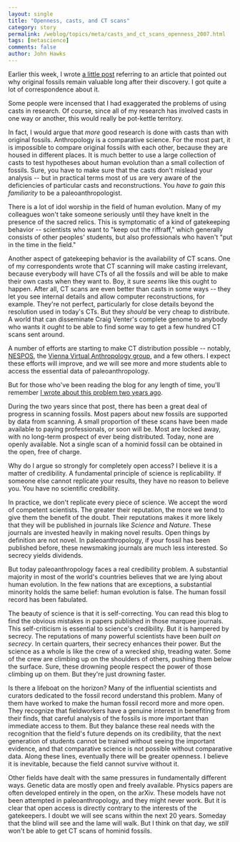 ```yaml
---
layout: single 
title: "Openness, casts, and CT scans" 
category: story
permalink: /weblog/topics/meta/casts_and_ct_scans_openness_2007.html
tags: [metascience] 
comments: false 
author: John Hawks 
---
```



<p>
Earlier this week, I wrote <a href="http://johnhawks.net/weblog/topics/meta/original_fossils_are_important_2007.html">a little post</a> referring to an article that pointed out why original fossils remain valuable long after their discovery. I got quite a lot of correspondence about it. 
</p>

<p>
Some people were incensed that I had exaggerated the problems of using casts in research. Of course, since all of my research has involved casts in one way or another, this would really be pot-kettle territory. 
</p>

<p>
In fact, I would argue that <i>more</i> good research is done with casts than with original fossils. Anthropology is a comparative science. For the most part, it is impossible to compare original fossils with each other, because they are housed in different places. It is much better to use a large collection of casts to test hypotheses about human evolution than a small collection of fossils. Sure, you have to make sure that the casts don't mislead your analysis -- but in practical terms most of us are very aware of the deficiencies of particular casts and reconstructions. You <i>have to gain this familiarity</i> to be a paleoanthropologist. 
</p>

<p>
There is a lot of idol worship in the field of human evolution. Many of my colleagues won't take someone seriously until they have knelt in the presence of the sacred relics. This is symptomatic of a kind of gatekeeping behavior -- scientists who want to "keep out the riffraff," which generally consists of other peoples' students, but also professionals who haven't "put in the time in the field." 
</p>

<p>
Another aspect of gatekeeping behavior is the availability of CT scans. One of my correspondents wrote that CT scanning will make casting irrelevant, because everybody will have CTs of all the fossils and will be able to make their own casts when they want to. Boy, it sure <i>seems</i> like this ought to happen. After all, CT scans are even better than casts in some ways -- they let you see internal details and allow computer reconstructions, for example. They're not perfect, particularly for close details beyond the resolution used in today's CTs. But they <i>should</i> be very cheap to distribute. A world that can disseminate Craig Venter's complete genome to anybody who wants it <i>ought</i> to be able to find some way to get a few hundred CT scans sent around.
</p>

<p>
A number of efforts are starting to make CT distribution possible -- notably, <a href="https://www.nespos.org/display/openspace/Home">NESPOS</a>, the <a href="http://www.anthropology.at/virtanth/home.php">Vienna Virtual Anthropology group</a>, and a few others. I expect these efforts will improve, and we will see more and more students able to access the essential data of paleoanthropology. 
</p>

<p>
But for those who've been reading the blog for any length of time, you'll remember <a href="http://johnhawks.net/weblog/reviews/news/discover_frontiers_2005.html">I wrote about this problem two years ago</a>. 
</p>

<p>
During the two years since that post, there has been a great deal of progress in scanning fossils. Most papers about new fossils are supported by data from scanning. A small proportion of these scans have been made available to paying professionals, or soon will be. Most are locked away, with no long-term prospect of ever being distributed. Today, none are openly available. Not a single scan of a hominid fossil can be obtained in the open, free of charge. 
</p>

<p>
Why do I argue so strongly for completely open access? I believe it is a matter of credibility. A fundamental principle of science is replicability. If someone else cannot replicate your results, they have no reason to believe you. You have no scientific credibility. 
</p>

<p>
In practice, we don't replicate every piece of science. We accept the word of competent scientists. The greater their reputation, the more we tend to give them the benefit of the doubt. Their reputations makes it more likely that they will be published in journals like <i>Science</i> and <i>Nature</i>. These journals are invested heavily in making novel results. Open things by definition are not novel. In paleoanthropology, if your fossil has been published before, these newsmaking journals are much less interested. So secrecy yields dividends. 
</p>

<p>
But today paleoanthropology faces a real credibility problem. A substantial majority in most of the world's countries believes that we are lying about human evolution. In the few nations that are exceptions, a substantial minority holds the same belief: human evolution is false. The human fossil record has been fabulated. 
</p>

<p>
The beauty of science is that it is self-correcting. You can read this blog to find the obvious mistakes in papers published in those marquee journals. This self-criticism is essential to science's credibility. But it is hampered by secrecy. The reputations of many powerful scientists have been <i>built on secrecy</i>. In certain quarters, their secrecy enhances their power. But the science as a whole is like the crew of a wrecked ship, treading water. Some of the crew are climbing up on the shoulders of others, pushing them below the surface. Sure, these drowning people respect the power of those climbing up on them. But they're just drowning faster. 
</p>

<p>
Is there a lifeboat on the horizon? Many of the influential scientists and curators dedicated to the fossil record understand this problem. Many of them have worked to make the human fossil record more and more open. They recognize that fieldworkers have a genuine interest in benefiting from their finds, that careful analysis of the fossils is more important than immediate access to them. But they balance these real needs with the recognition that the field's future depends on its credibility, that the next generation of students cannot be trained without seeing the important evidence, and that comparative science is not possible without comparative data. Along these lines, eventually there will be greater openness. I believe it is inevitable, because the field cannot survive without it. 
</p>

<p>
Other fields have dealt with the same pressures in fundamentally different ways. Genetic data are mostly open and freely available. Physics papers are often developed entirely in the open, on the arXiv. These models have not been attempted in paleoanthropology, and they might never work. But it is clear that open access is directly contrary to the interests of the gatekeepers. I doubt we will see scans within the next 20 years. Someday that the blind will see and the lame will walk. But I think on that day, we <i>still</i> won't be able to get CT scans of hominid fossils. 
</p>


